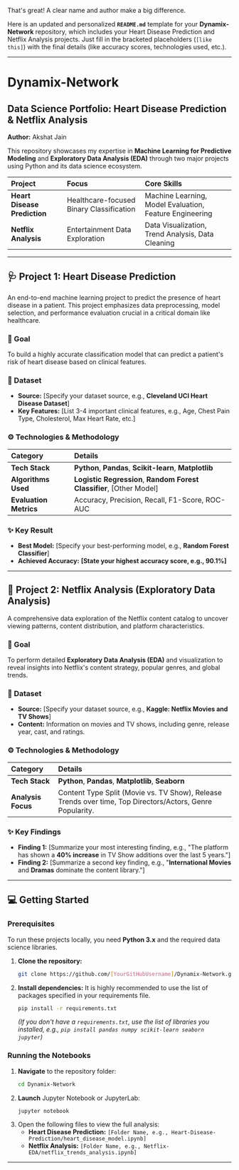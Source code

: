 That's great\! A clear name and author make a big difference.

Here is an updated and personalized **`README.md`** template for your **Dynamix-Network** repository, which includes your Heart Disease Prediction and Netflix Analysis projects. Just fill in the bracketed placeholders (`[like this]`) with the final details (like accuracy scores, technologies used, etc.).

-----

# Dynamix-Network

## Data Science Portfolio: Heart Disease Prediction & Netflix Analysis

**Author:** Akshat Jain

This repository showcases my expertise in **Machine Learning for Predictive Modeling** and **Exploratory Data Analysis (EDA)** through two major projects using Python and its data science ecosystem.

| Project | Focus | Core Skills |
| :--- | :--- | :--- |
| **Heart Disease Prediction** | Healthcare-focused Binary Classification | Machine Learning, Model Evaluation, Feature Engineering |
| **Netflix Analysis** | Entertainment Data Exploration | Data Visualization, Trend Analysis, Data Cleaning |

-----

## 🩺 Project 1: Heart Disease Prediction

An end-to-end machine learning project to predict the presence of heart disease in a patient. This project emphasizes data preprocessing, model selection, and performance evaluation crucial in a critical domain like healthcare.

### 🎯 Goal

To build a highly accurate classification model that can predict a patient's risk of heart disease based on clinical features.

### 💾 Dataset

  * **Source:** [Specify your dataset source, e.g., **Cleveland UCI Heart Disease Dataset**]
  * **Key Features:** [List 3-4 important clinical features, e.g., Age, Chest Pain Type, Cholesterol, Max Heart Rate, etc.]

### ⚙️ Technologies & Methodology

| Category | Details |
| :--- | :--- |
| **Tech Stack** | **Python**, **Pandas**, **Scikit-learn**, **Matplotlib** |
| **Algorithms Used** | **Logistic Regression**, **Random Forest Classifier**, [Other Model] |
| **Evaluation Metrics** | Accuracy, Precision, Recall, F1-Score, ROC-AUC |

### ✨ Key Result

  * **Best Model:** [Specify your best-performing model, e.g., **Random Forest Classifier**]
  * **Achieved Accuracy:** **[State your highest accuracy score, e.g., 90.1%]**

-----

## 🍿 Project 2: Netflix Analysis (Exploratory Data Analysis)

A comprehensive data exploration of the Netflix content catalog to uncover viewing patterns, content distribution, and platform characteristics.

### 🎯 Goal

To perform detailed **Exploratory Data Analysis (EDA)** and visualization to reveal insights into Netflix's content strategy, popular genres, and global trends.

### 💾 Dataset

  * **Source:** [Specify your dataset source, e.g., **Kaggle: Netflix Movies and TV Shows**]
  * **Content:** Information on movies and TV shows, including genre, release year, cast, and ratings.

### ⚙️ Technologies & Methodology

| Category | Details |
| :--- | :--- |
| **Tech Stack** | **Python**, **Pandas**, **Matplotlib**, **Seaborn** |
| **Analysis Focus** | Content Type Split (Movie vs. TV Show), Release Trends over time, Top Directors/Actors, Genre Popularity. |

### ✨ Key Findings

  * **Finding 1:** [Summarize your most interesting finding, e.g., "The platform has shown a **40% increase** in TV Show additions over the last 5 years."]
  * **Finding 2:** [Summarize a second key finding, e.g., "**International Movies** and **Dramas** dominate the content library."]

-----

## 💻 Getting Started

### Prerequisites

To run these projects locally, you need **Python 3.x** and the required data science libraries.

1.  **Clone the repository:**
    ```bash
    git clone https://github.com/[YourGitHubUsername]/Dynamix-Network.git
    ```
2.  **Install dependencies:**
    It is highly recommended to use the list of packages specified in your requirements file.
    ```bash
    pip install -r requirements.txt
    ```
    *(If you don't have a `requirements.txt`, use the list of libraries you installed, e.g., `pip install pandas numpy scikit-learn seaborn jupyter`)*

### Running the Notebooks

1.  **Navigate** to the repository folder:
    ```bash
    cd Dynamix-Network
    ```
2.  **Launch** Jupyter Notebook or JupyterLab:
    ```bash
    jupyter notebook
    ```
3.  Open the following files to view the full analysis:
      * **Heart Disease Prediction:** `[Folder Name, e.g., Heart-Disease-Prediction/heart_disease_model.ipynb]`
      * **Netflix Analysis:** `[Folder Name, e.g., Netflix-EDA/netflix_trends_analysis.ipynb]`

-----

